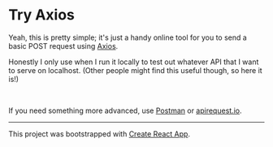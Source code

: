 # Try Axios

Yeah, this is pretty simple; it's just a handy online tool for you to send a basic POST request using [Axios](https://github.com/axios/axios).

Honestly I only use when I run it locally to test out whatever API that I want to serve on localhost. (Other people might find this useful though, so here it is!)

<br />

If you need something more advanced, use [Postman](https://www.postman.com/) or [apirequest.io](https://www.apirequest.io/).

---

This project was bootstrapped with [Create React App](https://github.com/facebook/create-react-app).
